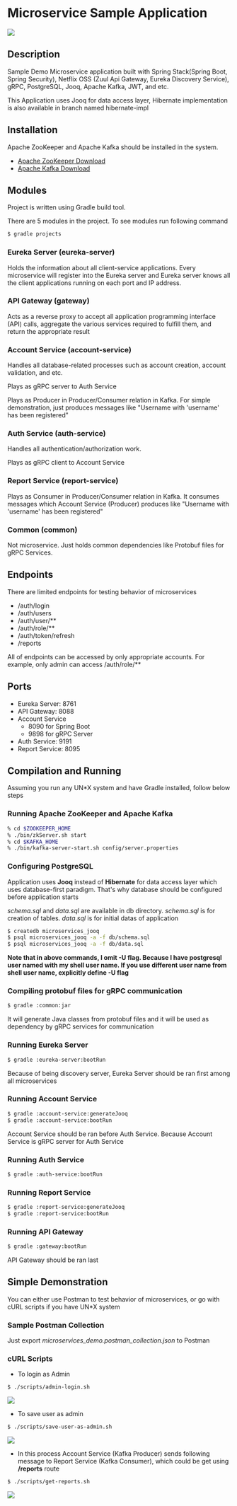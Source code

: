 # Microservice Sample Application

<img src="architecture.jpeg"/>

## Description
Sample Demo Microservice application built with Spring Stack(Spring Boot, Spring Security), Netflix OSS (Zuul Api Gateway, Eureka Discovery Service), gRPC, PostgreSQL, Jooq, Apache Kafka, JWT, and etc.

This Application uses Jooq for data access layer, Hibernate implementation is also available in branch named hibernate-impl

## Installation
Apache ZooKeeper and Apache Kafka should be installed in the system.
- [Apache ZooKeeper Download](https://zookeeper.apache.org/releases.html)
- [Apache Kafka Download](https://kafka.apache.org/downloads)

## Modules
Project is written using Gradle build tool.

There are 5 modules in the project. To see modules run following command
``` sh
$ gradle projects
```

### Eureka Server (eureka-server)
Holds the information about all client-service applications. Every microservice will register into the Eureka server and Eureka server knows all the client applications running on each port and IP address.

### API Gateway (gateway)
Acts as a reverse proxy to accept all application programming interface (API) calls, aggregate the various services required to fulfill them, and return the appropriate result

### Account Service (account-service)
Handles all database-related processes such as account creation, account validation, and etc.

Plays as gRPC server to Auth Service

Plays as Producer in Producer/Consumer relation in Kafka. For simple demonstration, just produces messages like "Username with 'username' has been registered"

### Auth Service (auth-service)
Handles all authentication/authorization work.

Plays as gRPC client to Account Service

### Report Service (report-service)
Plays as Consumer in Producer/Consumer relation in Kafka. It consumes messages which Account Service (Producer) produces like "Username with 'username' has been registered"

### Common (common)
Not microservice. Just holds common dependencies like Protobuf files for gRPC Services.

## Endpoints
There are limited endpoints for testing behavior of microservices
- /auth/login
- /auth/users
- /auth/user/**
- /auth/role/**
- /auth/token/refresh
- /reports

All of endpoints can be accessed by only appropriate accounts. For example, only admin can access /auth/role/**

## Ports
- Eureka Server: 8761
- API Gateway: 8088
- Account Service
  - 8090 for Spring Boot
  - 9898 for gRPC Server
- Auth Service: 9191
- Report Service: 8095

## Compilation and Running
Assuming you run any UN*X system and have Gradle installed, follow below steps

### Running Apache ZooKeeper and Apache Kafka
``` sh
% cd $ZOOKEEPER_HOME
% ./bin/zkServer.sh start
% cd $KAFKA_HOME
% ./bin/kafka-server-start.sh config/server.properties
```

### Configuring PostgreSQL
Application uses **Jooq** instead of **Hibernate** for data access layer which uses database-first paradigm. That's why database should be configured before application starts

*schema.sql* and *data.sql* are available in db directory. *schema.sql* is for creation of tables. *data.sql* is for initial datas of application

``` sh
$ createdb microservices_jooq
$ psql microservices_jooq -a -f db/schema.sql
$ psql microservices_jooq -a -f db/data.sql
```

**Note that in above commands, I omit -U flag. Because I have postgresql user named with my shell user name. If you use different user name from shell user name, explicitly define -U flag**

### Compiling protobuf files for gRPC communication

``` sh
$ gradle :common:jar
```

It will generate Java classes from protobuf files and it will be used as dependency by gRPC services for communication

### Running Eureka Server
``` sh
$ gradle :eureka-server:bootRun
```

Because of being discovery server, Eureka Server should be ran first among all microservices

### Running Account Service
``` sh
$ gradle :account-service:generateJooq
$ gradle :account-service:bootRun
```

Account Service should be ran before Auth Service. Because Account Service is gRPC server for Auth Service

### Running Auth Service
``` sh
$ gradle :auth-service:bootRun
```

### Running Report Service
``` sh
$ gradle :report-service:generateJooq
$ gradle :report-service:bootRun
```

### Running API Gateway
``` sh
$ gradle :gateway:bootRun
```

API Gateway should be ran last

## Simple Demonstration
You can either use Postman to test behavior of microservices, or go with cURL scripts if you have UN\*X system
### Sample Postman Collection
Just export *microservices_demo.postman_collection.json* to Postman

### cURL Scripts
- To login as Admin

``` sh
$ ./scripts/admin-login.sh
```

<img src="curl-responses/admin-login.png"/>

- To save user as admin

``` sh
$ ./scripts/save-user-as-admin.sh
```

<img src="curl-responses/save-user-as-admin.png"/>

- In this process Account Service (Kafka Producer) sends following message to Report Service (Kafka Consumer), which could be get using **/reports** route

``` sh
$ ./scripts/get-reports.sh
```

<img src="curl-responses/get-reports.png"/>
